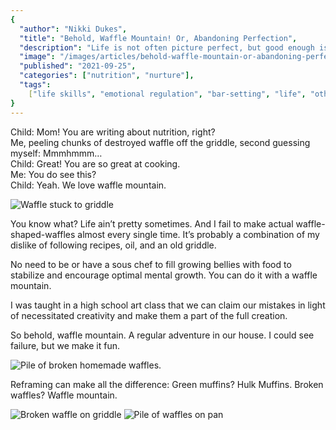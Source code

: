 ```yaml
---
{
  "author": "Nikki Dukes",
  "title": "Behold, Waffle Mountain! Or, Abandoning Perfection",
  "description": "Life is not often picture perfect, but good enough is good enough. How we embrace broken waffles and reframe our mistakes.",
  "image": "/images/articles/behold-waffle-mountain-or-abandoning-perfection/IMG_20210603_170334918_HDR.jpg",
  "published": "2021-09-25",
  "categories": ["nutrition", "nurture"],
  "tags":
    ["life skills", "emotional regulation", "bar-setting", "life", "other"],
}
---
```


Child: Mom! You are writing about nutrition, right?  
Me, peeling chunks of destroyed waffle off the griddle, second guessing myself: Mmmhmmm…  
Child: Great! You are so great at cooking.  
Me: You do see this?  
Child: Yeah. We love waffle mountain.

![Waffle stuck to griddle](/images/articles/behold-waffle-mountain-or-abandoning-perfection/IMG_20210603_165849223_HDR.jpg)

You know what? Life ain’t pretty sometimes. And I fail to make actual waffle-shaped-waffles almost every single time. It’s probably a combination of my dislike of following recipes, oil, and an old griddle.

No need to be or have a sous chef to fill growing bellies with food to stabilize and encourage optimal mental growth. You can do it with a waffle mountain.

I was taught in a high school art class that we can claim our mistakes in light of necessitated creativity and make them a part of the full creation.

So behold, waffle mountain. A regular adventure in our house. I could see failure, but we make it fun.

![Pile of broken homemade waffles.](/images/articles/behold-waffle-mountain-or-abandoning-perfection/IMG_20210603_170320140_HDR.jpg)

Reframing can make all the difference: Green muffins? Hulk Muffins. Broken waffles? Waffle mountain.

![Broken waffle on griddle](/images/articles/behold-waffle-mountain-or-abandoning-perfection/IMG_20210603_165852884_HDR.jpg)
![Pile of waffles on pan](/images/articles/behold-waffle-mountain-or-abandoning-perfection/IMG_20210603_170334918_HDR.jpg)
